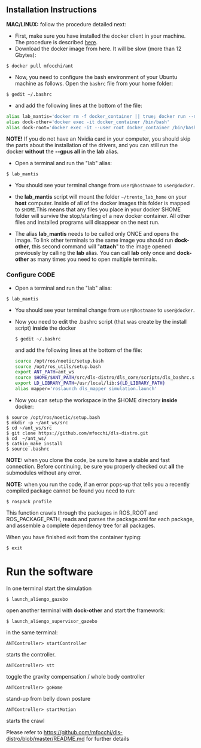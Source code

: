 ## Installation Instructions

**MAC/LINUX:** follow the procedure detailed next:

-  First, make sure you have installed the docker client in your machine. The procedure is described  [here](https://github.com/mfocchi/lab-docker/blob/master/install_docker.md).
-  Download the docker image from here. It will be slow (more than 12 Gbytes): 

```
$ docker pull mfocchi/ant
```

- Now, you need to configure the bash environment of your Ubuntu machine as follows. Open the `bashrc` file from your home folder:


```
$ gedit ~/.bashrc
```
-  and add the following lines at the bottom of the file:

```bash
alias lab_mantis='docker rm -f docker_container || true; docker run --name docker_container --gpus all  --user $(id -u):$(id -g)  --workdir="/home/$USER" --volume="/etc/group:/etc/group:ro"   --volume="/etc/shadow:/etc/shadow:ro"  --volume="/etc/passwd:/etc/passwd:ro" --device=/dev/dri:/dev/dri  -e "QT_X11_NO_MITSHM=1" --network=host --hostname=docker -it  --volume "/tmp/.X11-unix:/tmp/.X11-unix:rw" --volume $HOME/mantis_home:$HOME --env=HOME --env=USER  --privileged  -e SHELL --env="DISPLAY=$DISPLAY" --shm-size 2g --rm  --entrypoint /bin/bash mfocchi/ant'
alias dock-other='docker exec -it docker_container /bin/bash'
alias dock-root='docker exec -it --user root docker_container /bin/bash'
```

**NOTE!** If you do not have an Nvidia card in your computer, you should skip the parts about the installation of the drivers, and you can still run the docker **without** the **--gpus all** in the **lab** alias.

- Open a terminal and run the "lab" alias:

```
$ lab_mantis
```

- You should see your terminal change from `user@hostname` to `user@docker`. 

-  the **lab_mantis** script will mount the folder `~/trento_lab_home` on your **host** computer. Inside of all of the docker images this folder is mapped to `$HOME`.This means that any files you place in your docker $HOME folder will survive the stop/starting of a new docker container. All other files and installed programs will disappear on the next run.
- The alias **lab_mantis** needs to be called only ONCE and opens the image. To link other terminals to the same image you should run **dock-other**, this second command will "**attach**" to the image opened previously by calling the **lab** alias.  You can call **lab** only once and **dock-other** as many times you need to open multiple terminals.



### Configure CODE

- Open a terminal and run the "lab" alias:
```
$ lab_mantis
```
- You should see your terminal change from `user@hostname` to `user@docker`. 

- Now you need to edit the .bashrc script (that was create by the install script) **inside** the docker

  ```
  $ gedit ~/.bashrc
  ```

  and add the following lines at the bottom of the file:

  ```bash
  source /opt/ros/noetic/setup.bash
  source /opt/ros_utils/setup.bash
  export ANT_PATH=ant_ws
  source $HOME/$ANT_PATH/src/dls-distro/dls_core/scripts/dls_bashrc.sh $ANT_PATH
  export LD_LIBRARY_PATH=/usr/local/lib:${LD_LIBRARY_PATH}
  alias mapper='roslaunch dls_mapper simulation.launch'
  ```

- Now you can setup the workspace in the $HOME directory **inside** docker:
```
$ source /opt/ros/noetic/setup.bash
$ mkdir -p ~/ant_ws/src
$ cd ~/ant_ws/src
$ git clone https://github.com/mfocchi/dls-distro.git  
$ cd  ~/ant_ws/
$ catkin_make install
$ source .bashrc
```

**NOTE:**  when you clone the code, be sure to have a stable and fast connection. Before continuing, be sure you properly checked out **all** the submodules without any error.

**NOTE:**  when you run the code, if an error pops-up that tells you a recently compiled package cannot be found you need to run:

```
$ rospack profile
```

This function crawls through the packages in ROS_ROOT  and ROS_PACKAGE_PATH, reads and parses  the package.xml for each package, and  assemble a complete dependency tree  for all packages.

When you have finished exit from the container typing:  

```
$ exit
```

# Run the software

In one terminal start the simulation

```
$ launch_aliengo_gazebo
```

open another terminal with **dock-other** and start the framework:

```
$ launch_aliengo_supervisor_gazebo
```

in the same terminal:

```
ANTController> startController
```

starts the controller. 

```
ANTController> stt	
```

toggle the gravity compensation / whole body controller

```
ANTController> goHome
```

stand-up from belly down posture

```
ANTController> startMotion		
```

starts the crawl

Please refer to https://github.com/mfocchi/dls-distro/blob/master/README.md for further details



